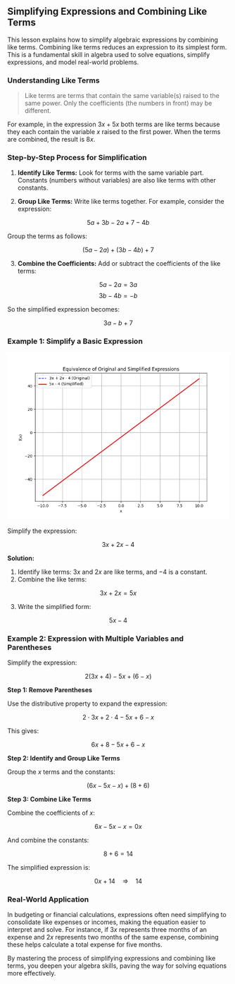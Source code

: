 ## Simplifying Expressions and Combining Like Terms

This lesson explains how to simplify algebraic expressions by combining like terms. Combining like terms reduces an expression to its simplest form. This is a fundamental skill in algebra used to solve equations, simplify expressions, and model real-world problems.

### Understanding Like Terms

> Like terms are terms that contain the same variable(s) raised to the same power. Only the coefficients (the numbers in front) may be different.

For example, in the expression $3x + 5x$ both terms are like terms because they each contain the variable $x$ raised to the first power. When the terms are combined, the result is $8x$.

### Step-by-Step Process for Simplification

1. **Identify Like Terms:** Look for terms with the same variable part. Constants (numbers without variables) are also like terms with other constants.

2. **Group Like Terms:** Write like terms together. For example, consider the expression:

$$
5a + 3b - 2a + 7 - 4b
$$

Group the terms as follows:

$$
(5a - 2a) + (3b - 4b) + 7
$$

3. **Combine the Coefficients:** Add or subtract the coefficients of the like terms:

$$
5a - 2a = 3a
$$
$$
3b - 4b = -b
$$

So the simplified expression becomes:

$$
3a - b + 7
$$

### Example 1: Simplify a Basic Expression
![This plot illustrates that the function defined by 3x + 2x - 4 is equivalent to the simplified function 5x - 4 by plotting both on the same graph.](images/plot_1_01-03-lesson-simplifying-expressions-and-combining-like-terms.md.png)

Simplify the expression:

$$
3x + 2x - 4
$$

**Solution:**

1. Identify like terms: $3x$ and $2x$ are like terms, and $-4$ is a constant.
2. Combine the like terms:

$$
3x + 2x = 5x
$$

3. Write the simplified form:

$$
5x - 4
$$

### Example 2: Expression with Multiple Variables and Parentheses

Simplify the expression:

$$
2(3x + 4) - 5x + (6 - x)
$$

**Step 1: Remove Parentheses**

Use the distributive property to expand the expression:

$$
2 \cdot 3x + 2 \cdot 4 - 5x + 6 - x
$$

This gives:

$$
6x + 8 - 5x + 6 - x
$$

**Step 2: Identify and Group Like Terms**

Group the $x$ terms and the constants:

$$
(6x - 5x - x) + (8 + 6)
$$

**Step 3: Combine Like Terms**

Combine the coefficients of $x$:

$$
6x - 5x - x = 0x
$$

And combine the constants:

$$
8 + 6 = 14
$$

The simplified expression is:

$$
0x + 14 \quad \Longrightarrow \quad 14
$$

### Real-World Application

In budgeting or financial calculations, expressions often need simplifying to consolidate like expenses or incomes, making the equation easier to interpret and solve. For instance, if $3x$ represents three months of an expense and $2x$ represents two months of the same expense, combining these helps calculate a total expense for five months.

By mastering the process of simplifying expressions and combining like terms, you deepen your algebra skills, paving the way for solving equations more effectively.